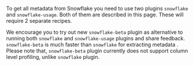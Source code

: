 To get all metadata from Snowflake you need to use two plugins `snowflake` and `snowflake-usage`. Both of them are described in this page. These will require 2 separate recipes.


We encourage you to try out new `snowflake-beta` plugin as alternative to running both `snowflake` and `snowflake-usage` plugins and share feedback. `snowflake-beta` is much faster than `snowflake` for extracting metadata . Please note that, `snowflake-beta` plugin currently does not support column level profiling, unlike `snowflake` plugin.